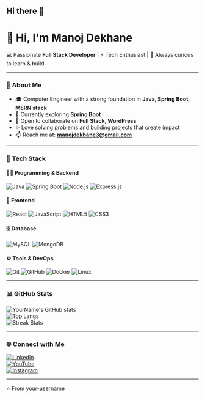 ## Hi there 👋

<!--
**ManojDekhane/ManojDekhane** is a ✨ _special_ ✨ repository because its `README.md` (this file) appears on your GitHub profile.

Here are some ideas to get you started:

- 🔭 I’m currently working on ...
- 🌱 I’m currently learning ...
- 👯 I’m looking to collaborate on ...
- 🤔 I’m looking for help with ...
- 💬 Ask me about ...
- 📫 How to reach me: ...
- 😄 Pronouns: ...
- ⚡ Fun fact: ...
-->

# 👋 Hi, I'm Manoj Dekhane

💻 Passionate **Full Stack Developer** | ⚡ Tech Enthusiast | 🚀 Always curious to learn & build  

---

### 🌟 About Me
- 🎓 Computer Engineer with a strong foundation in **Java, Spring Boot, MERN stack**  
- 🌱 Currently exploring **Spring Boot**  
- 👯 Open to collaborate on **Full Stack, WordPress**  
- ✨ Love solving problems and building projects that create impact  
- 📫 Reach me at: **manojdekhane3@gmail.com**  

---

### 🚀 Tech Stack
#### 👨‍💻 Programming & Backend
![Java](https://img.shields.io/badge/Java-ED8B00?style=for-the-badge&logo=openjdk&logoColor=white)
![Spring Boot](https://img.shields.io/badge/Spring%20Boot-6DB33F?style=for-the-badge&logo=spring&logoColor=white)
![Node.js](https://img.shields.io/badge/Node.js-339933?style=for-the-badge&logo=nodedotjs&logoColor=white)
![Express.js](https://img.shields.io/badge/Express.js-000000?style=for-the-badge&logo=express&logoColor=white)

#### 🎨 Frontend
![React](https://img.shields.io/badge/React-20232A?style=for-the-badge&logo=react&logoColor=61DAFB)
![JavaScript](https://img.shields.io/badge/JavaScript-F7DF1E?style=for-the-badge&logo=javascript&logoColor=black)
![HTML5](https://img.shields.io/badge/HTML5-E34F26?style=for-the-badge&logo=html5&logoColor=white)
![CSS3](https://img.shields.io/badge/CSS3-1572B6?style=for-the-badge&logo=css3&logoColor=white)

#### 🗄️ Database
![MySQL](https://img.shields.io/badge/MySQL-4479A1?style=for-the-badge&logo=mysql&logoColor=white)
![MongoDB](https://img.shields.io/badge/MongoDB-4EA94B?style=for-the-badge&logo=mongodb&logoColor=white)

#### ⚙️ Tools & DevOps
![Git](https://img.shields.io/badge/Git-F05032?style=for-the-badge&logo=git&logoColor=white)
![GitHub](https://img.shields.io/badge/GitHub-181717?style=for-the-badge&logo=github&logoColor=white)
![Docker](https://img.shields.io/badge/Docker-2496ED?style=for-the-badge&logo=docker&logoColor=white)
![Linux](https://img.shields.io/badge/Linux-FCC624?style=for-the-badge&logo=linux&logoColor=black)

---

### 📊 GitHub Stats
![YourName's GitHub stats](https://github-readme-stats.vercel.app/api?username=your-username&show_icons=true&theme=radical)  
![Top Langs](https://github-readme-stats.vercel.app/api/top-langs/?username=your-username&layout=compact&theme=radical)  
![Streak Stats](https://github-readme-streak-stats.herokuapp.com/?user=your-username&theme=radical)  

---

### 🌐 Connect with Me
[![LinkedIn](https://img.shields.io/badge/LinkedIn-0A66C2?style=for-the-badge&logo=linkedin&logoColor=white)](linkedin.com/in/manoj-dekhane-a9a279306)  
[![YouTube](https://img.shields.io/badge/YouTube-FF0000?style=for-the-badge&logo=youtube&logoColor=white)](https://youtube.com/@thCuriousCoderMaddy)  
[![Instagram](https://img.shields.io/badge/Instagram-E4405F?style=for-the-badge&logo=instagram&logoColor=white)](https://instagram.com/thCuriousCoderMaddy)  

---
⭐️ From [your-username](https://github.com/ManojDekhane)


